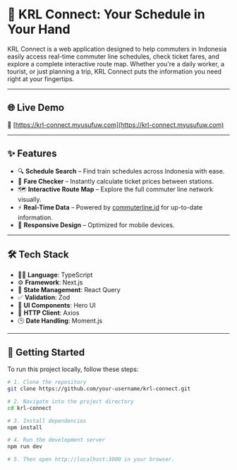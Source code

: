 # 🚆 KRL Connect: Your Schedule in Your Hand

KRL Connect is a web application designed to help commuters in Indonesia easily access real-time commuter line schedules, check ticket fares, and explore a complete interactive route map. Whether you're a daily worker, a tourist, or just planning a trip, KRL Connect puts the information you need right at your fingertips.

---

## 🌐 Live Demo

🔗 [https://krl-connect.myusufuw.com](https://krl-connect.myusufuw.com)

---

## ✨ Features

- 🔍 **Schedule Search** – Find train schedules across Indonesia with ease.
- 💸 **Fare Checker** – Instantly calculate ticket prices between stations.
- 🗺️ **Interactive Route Map** – Explore the full commuter line network visually.
- ⚡ **Real-Time Data** – Powered by [commuterline.id](https://commuterline.id/) for up-to-date information.
- 📱 **Responsive Design** – Optimized for mobile devices.

---

## 🛠️ Tech Stack

- 🧑‍💻 **Language**: TypeScript
- ⚙️ **Framework**: Next.js
- 🔄 **State Management**: React Query
- ✅ **Validation**: Zod
- 🎨 **UI Components**: Hero UI
- 🔌 **HTTP Client**: Axios
- 🕒 **Date Handling**: Moment.js

---

## 🚀 Getting Started

To run this project locally, follow these steps:

```bash
# 1. Clone the repository
git clone https://github.com/your-username/krl-connect.git

# 2. Navigate into the project directory
cd krl-connect

# 3. Install dependencies
npm install

# 4. Run the development server
npm run dev

# 5. Then open http://localhost:3000 in your browser.
```
